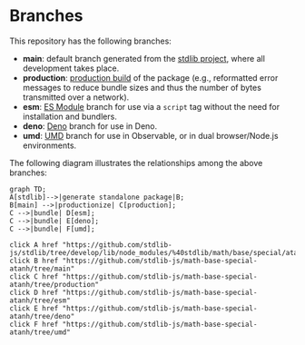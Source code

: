 <!--

@license Apache-2.0

Copyright (c) 2022 The Stdlib Authors.

Licensed under the Apache License, Version 2.0 (the "License");
you may not use this file except in compliance with the License.
You may obtain a copy of the License at

    http://www.apache.org/licenses/LICENSE-2.0

Unless required by applicable law or agreed to in writing, software
distributed under the License is distributed on an "AS IS" BASIS,
WITHOUT WARRANTIES OR CONDITIONS OF ANY KIND, either express or implied.
See the License for the specific language governing permissions and
limitations under the License.

-->

# Branches

This repository has the following branches:

-   **main**: default branch generated from the [stdlib project][stdlib-url], where all development takes place.
-   **production**: [production build][production-url] of the package (e.g., reformatted error messages to reduce bundle sizes and thus the number of bytes transmitted over a network).
-   **esm**: [ES Module][esm-url] branch for use via a `script` tag without the need for installation and bundlers.
-   **deno**: [Deno][deno-url] branch for use in Deno.
-   **umd**: [UMD][umd-url] branch for use in Observable, or in dual browser/Node.js environments.

The following diagram illustrates the relationships among the above branches:

```mermaid
graph TD;
A[stdlib]-->|generate standalone package|B;
B[main] -->|productionize| C[production];
C -->|bundle| D[esm];
C -->|bundle| E[deno];
C -->|bundle| F[umd];

click A href "https://github.com/stdlib-js/stdlib/tree/develop/lib/node_modules/%40stdlib/math/base/special/atanh"
click B href "https://github.com/stdlib-js/math-base-special-atanh/tree/main"
click C href "https://github.com/stdlib-js/math-base-special-atanh/tree/production"
click D href "https://github.com/stdlib-js/math-base-special-atanh/tree/esm"
click E href "https://github.com/stdlib-js/math-base-special-atanh/tree/deno"
click F href "https://github.com/stdlib-js/math-base-special-atanh/tree/umd"
```

[stdlib-url]: https://github.com/stdlib-js/stdlib/tree/develop/lib/node_modules/%40stdlib/math/base/special/atanh
[production-url]: https://github.com/stdlib-js/math-base-special-atanh/tree/production
[deno-url]: https://github.com/stdlib-js/math-base-special-atanh/tree/deno
[umd-url]: https://github.com/stdlib-js/math-base-special-atanh/tree/umd
[esm-url]: https://github.com/stdlib-js/math-base-special-atanh/tree/esm